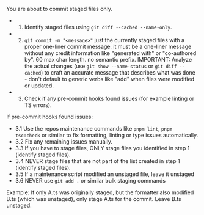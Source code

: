 You are about to commit staged files only.

- 1. Identify staged files using `git diff --cached --name-only`.
- 2. `git commit -m "<message>"` just the currently staged files with a proper one-liner commit message. it must be a one-liner message without any credit information like "generated with" or "co-authored by". 60 max char length. no semantic prefix. IMPORTANT: Analyze the actual changes (use `git show --name-status` or `git diff --cached`) to craft an accurate message that describes what was done - don't default to generic verbs like "add" when files were modified or updated.
- 3. Check if any pre-commit hooks found issues (for example linting or TS errors).

If pre-commit hooks found issues:

- 3.1 Use the repos maintenance commands like `pnpm lint`, `pnpm tsc:check` or similar to fix formatting, linting or type issues automatically.
- 3.2 Fix any remaining issues manually.
- 3.3 If you have to stage files, ONLY stage files you identified in step 1 (identify staged files).
- 3.4 NEVER stage files that are not part of the list created in step 1 (identify staged files).
- 3.5 If a maintenance script modified an unstaged file, leave it unstaged
- 3.6 NEVER use `git add .` or similar bulk staging commands

Example: If only A.ts was originally staged, but the formatter also modified B.ts (which was unstaged), only stage A.ts for the commit. Leave B.ts unstaged.
